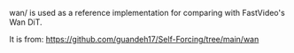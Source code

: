 wan/ is used as a reference implementation for comparing with FastVideo's Wan DiT.

It is from: https://github.com/guandeh17/Self-Forcing/tree/main/wan
